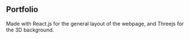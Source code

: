 ## Portfolio
Made with React.js for the general layout of the webpage, and Threejs for the 3D background.
